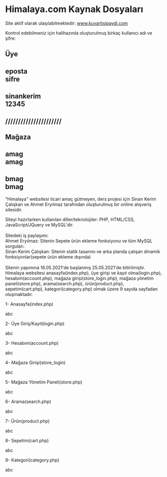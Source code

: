 # Himalaya.com Kaynak Dosyaları


Site aktif olarak ulaşılabilmektedir: www.kuvartisipaydi.com

Kontrol edebilmeniz için halihazırda oluşturulmuş birkaç kullanıcı adı ve şifre:

  Üye
-----------
eposta<br>
sifre<br>
-----------
sinankerim<br>
12345<br>
-----------
//////////////////////<br>
  <br>Mağaza
-----------
amag<br>
amag<br>
-----------
bmag<br>
bmag<br>
-----------

"Himalaya" websitesi ticari amaç gütmeyen, ders projesi için Sinan Kerim Çalışkan ve Ahmet Eryılmaz tarafından oluşturulmuş bir online alışveriş sitesidir.

Siteyi hazırlarken kullanılan diller/teknolojiler: PHP, HTML/CSS, JavaScript/JQuery ve MySQL'dir.<br>
<br>Sitedeki iş paylaşımı:<br>
Ahmet Eryılmaz: Sitenin Sepete ürün ekleme fonksiyonu ve tüm MySQL sorguları.<br>
Sinan Kerim Çalışkan: Sitenin statik tasarımı ve arka planda çalışan dinamik fonksiyonlar(sepete ürün ekleme dışında)<br>
<br>
Sitenin yapımına 16.05.2021'de başlanmış 25.05.2021'de bitirilmiştir.
Himalaya websitesi anasayfa(index.php), üye girişi ve kayıt olma(login.php), hesabım(account.php), mağaza girişi(store_login.php), mağaza yönetim paneli(store.php), arama(search.php), ürün(product.php), sepetim(cart.php), kategori(category.php) olmak üzere 9 sayıda sayfadan oluşmaktadır.

1- Anasayfa(index.php)

abc

2- Üye Giriş/Kayıt(login.php)

abc

3- Hesabım(account.php)

abc

4- Mağaza Girişi(store_login)

abc

5- Mağaza Yönetim Paneli(store.php)

abc

6- Arama(search.php)

abc

7- Ürün(product.php)

abc

8- Sepetim(cart.php)

abc

9- Kategori(category.php)

abc
